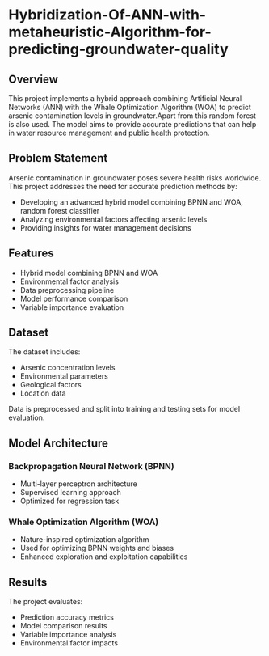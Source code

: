 # Hybridization-Of-ANN-with-metaheuristic-Algorithm-for-predicting-groundwater-quality

## Overview
This project implements a hybrid approach combining Artificial Neural Networks (ANN) with the Whale Optimization Algorithm (WOA) to predict arsenic contamination levels in groundwater.Apart from this random forest is also used. The model aims to provide accurate predictions that can help in water resource management and public health protection.

## Problem Statement
Arsenic contamination in groundwater poses severe health risks worldwide. This project addresses the need for accurate prediction methods by:
- Developing an advanced hybrid model combining BPNN and WOA, random forest classifier
- Analyzing environmental factors affecting arsenic levels
- Providing insights for water management decisions

## Features
- Hybrid model combining BPNN and WOA
- Environmental factor analysis
- Data preprocessing pipeline
- Model performance comparison
- Variable importance evaluation


## Dataset
The dataset includes:
- Arsenic concentration levels
- Environmental parameters
- Geological factors
- Location data

Data is preprocessed and split into training and testing sets for model evaluation.

## Model Architecture

### Backpropagation Neural Network (BPNN)
- Multi-layer perceptron architecture
- Supervised learning approach
- Optimized for regression task

### Whale Optimization Algorithm (WOA)
- Nature-inspired optimization algorithm
- Used for optimizing BPNN weights and biases
- Enhanced exploration and exploitation capabilities


## Results
The project evaluates:
- Prediction accuracy metrics
- Model comparison results
- Variable importance analysis
- Environmental factor impacts

